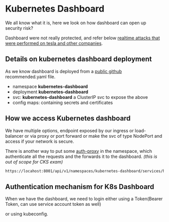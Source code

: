 # Kubernetes Dashboard

We all know what it is, here we look on how dashboard can open up security risk?

Dashboard were not really protected, and refer below [realtime attacks that were performed on tesla and other companies](https://redlock.io/blog/cryptojacking-tesla).

## Details on kubernetes dashboard deployment

As we know dashboard is deployed from a [public github](https://github.com/kubernetes/dashboard) recommended.yaml file.

- namespace **kubernetes-dashboard**
- deployment **kubernetes-dashboard**
- svc: **kubernetes-dashboard** a ClusterIP svc to expose the above
- config maps: containing secrets and certificates

## How we access Kubernetes dashboard

We have multiple options,  endpoint exposed by our ingress or load-balancer
or via proxy or port forward or make the svc of type NodePort and access if your network is secure.

There is another way to put some [auth-proxy](https://www.youtube.com/watch?v=od8TnIvuADg) in the namespace, which authenticate all the requests and the forwards it to the dashboard. *(this is out of scope for CKS exam)*

```sh
https://locahost:8001/api/v1/namespaces/kubernetes-dashboard/services/https:kubernetes-dashboard:/proxy
```

## Authentication mechanism for K8s Dashboard

When we have the dashboard, we need to login either using a Token(Bearer Token, can use service account token as well)

or using kubeconfig.
